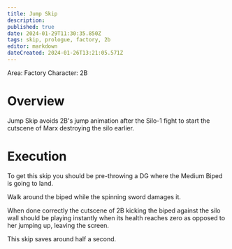 ```yaml
---
title: Jump Skip
description: 
published: true
date: 2024-01-29T11:30:35.850Z
tags: skip, prologue, factory, 2b
editor: markdown
dateCreated: 2024-01-26T13:21:05.571Z
---
```


Area: Factory
Character: 2B

# Overview
Jump Skip avoids 2B's jump animation after the Silo-1 fight to start the cutscene of Marx destroying the silo earlier.

# Execution
To get this skip you should be pre-throwing a DG where the Medium Biped is going to land.

Walk around the biped while the spinning sword damages it.

When done correctly the cutscene of 2B kicking the biped against the silo wall should be playing instantly when its health reaches zero as opposed to her jumping up, leaving the screen.

This skip saves around half a second.